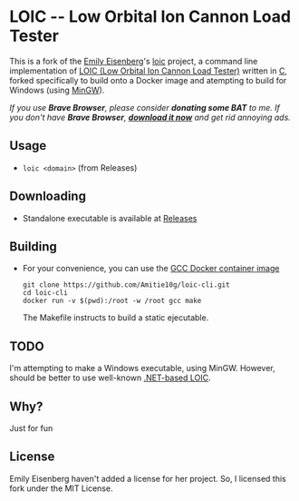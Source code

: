 # LOIC -- Low Orbital Ion Cannon Load Tester

This is a fork of the [Emily Eisenberg](https://github.com/xymostech)'s [loic](https://github.com/xymostech/loic) project, a command line implementation of [LOIC (Low Orbital Ion Cannon Load Tester)](https://en.wikipedia.org/wiki/Low_Orbit_Ion_Cannon) written in [C](https://en.wikipedia.org/wiki/C_%28programming_language%29), forked specifically to build onto a Docker image and atempting to build for Windows (using [MinGW](https://en.wikipedia.org/wiki/MinGW)).

*If you use **Brave Browser**, please consider **donating some BAT** to me. If you don't have **Brave Browser**, **[download it now](https://brave.com/ami810)** and get rid annoying ads.*

## Usage
* ``loic <domain>`` (from Releases)

## Downloading
* Standalone executable is available at [Releases](https://github.com/Amitie10g/loic-cli/releases/tag/0.1)

## Building
* For your convenience, you can use the [GCC Docker container image](https://hub.docker.com/_/gcc)
  ```
  git clone https://github.com/Amitie10g/loic-cli.git
  cd loic-cli
  docker run -v $(pwd):/root -w /root gcc make
  ```
  The Makefile instructs to build a static ejecutable.

## TODO
I'm attempting to make a Windows executable, using MinGW. However, should be better to use well-known [.NET-based LOIC](https://github.com/NewEraCracker/LOIC).

## Why?
Just for fun

## License
Emily Eisenberg haven't added a license for her project. So, I licensed this fork under the MIT License.
